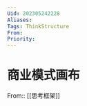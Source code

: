 ```yaml
---
Uid: 202305242228
Aliases: 
Tags: ThinkStructure
From: 
Priority: 
---
```

# 商业模式画布
From:: [[思考框架]]

